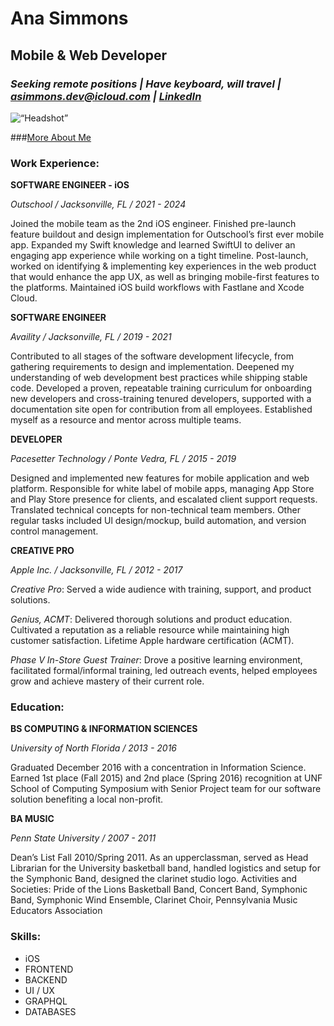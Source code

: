 # Ana Simmons

## Mobile & Web Developer 

### *Seeking remote positions | Have keyboard, will travel | asimmons.dev@icloud.com | [LinkedIn](http://linkedin.com/in/asimmons-113)*

<img src=“./img/IMG_9078.jpeg” alt=“Headshot” width=“200”/>

###[More About Me](./personal.md)

### Work Experience:

**SOFTWARE ENGINEER - iOS**

*Outschool / Jacksonville, FL / 2021 - 2024*

Joined the mobile team as the 2nd iOS engineer. Finished pre-launch feature buildout and design implementation for Outschool’s first ever mobile app. Expanded my Swift knowledge and learned SwiftUI to deliver an engaging app experience while working on a tight timeline. Post-launch, worked on identifying & implementing key experiences in the web product that would enhance the app UX, as well as bringing mobile-first features to the platforms. Maintained iOS build workflows with Fastlane and Xcode Cloud.

**SOFTWARE ENGINEER**

*Availity / Jacksonville, FL / 2019 - 2021*

Contributed to all stages of the software development lifecycle, from gathering requirements to design and implementation. Deepened my understanding of web development best practices while shipping stable code. Developed a proven, repeatable training curriculum for onboarding new developers and cross-training tenured developers, supported with a documentation site open for contribution from all employees. Established myself as a resource and mentor across multiple teams.

**DEVELOPER**

*Pacesetter Technology / Ponte Vedra, FL / 2015 - 2019*

Designed and implemented new features for mobile application and web platform. Responsible for white label of mobile apps, managing App Store and Play Store presence for clients, and escalated client support requests. Translated technical concepts for non-technical team members. Other regular tasks included Ul design/mockup, build automation, and version control management.

**CREATIVE PRO**

*Apple Inc. / Jacksonville, FL / 2012 - 2017*

*Creative Pro*: Served a wide audience with training, support, and product solutions.

*Genius, ACMT*: Delivered thorough solutions and product education. Cultivated a reputation as a reliable resource while maintaining high customer satisfaction. Lifetime Apple hardware certification (ACMT).

*Phase V In-Store Guest Trainer*: Drove a positive learning environment, facilitated formal/informal training, led outreach events, helped employees grow and achieve mastery of their current role.

### Education:
**BS COMPUTING & INFORMATION SCIENCES**

*University of North Florida / 2013 - 2016*

Graduated December 2016 with a concentration in Information Science. Earned 1st place (Fall 2015) and 2nd place (Spring 2016) recognition at UNF School of Computing Symposium with Senior Project team for
our software solution benefiting a local non-profit.

**BA MUSIC**

*Penn State University / 2007 - 2011*

Dean’s List Fall 2010/Spring 2011. As an upperclassman, served as Head Librarian for the University basketball band, handled logistics and setup for the Symphonic Band, designed the clarinet studio logo.
Activities and Societies: Pride of the Lions Basketball Band, Concert Band, Symphonic Band, Symphonic Wind Ensemble, Clarinet Choir, Pennsylvania Music Educators Association

### Skills:
+ iOS
+ FRONTEND
+ BACKEND
+ UI / UX
+ GRAPHQL
+ DATABASES

